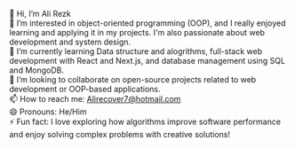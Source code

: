 👋 Hi, I’m Ali Rezk  
👀 I’m interested in object-oriented programming (OOP), and I really enjoyed learning and applying it in my projects. I'm also passionate about web development and system design.  
🌱 I’m currently learning Data structure and alogrithms, full-stack web development with React and Next.js, and database management using SQL and MongoDB.  
💞️ I’m looking to collaborate on open-source projects related to web development or OOP-based applications.  
📫 How to reach me: Alirecover7@hotmail.com  
😄 Pronouns: He/Him  
⚡ Fun fact: I love exploring how algorithms improve software performance and enjoy solving complex problems with creative solutions!

<!---
arezk11/arezk11 is a ✨ special ✨ repository because its `README.md` (this file) appears on your GitHub profile.
You can click the Preview link to take a look at your changes.
--->

